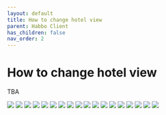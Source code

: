 ```yaml
---
layout: default
title: How to change hotel view
parent: Habbo Client
has_children: false
nav_order: 2
---
```

# How to change hotel view

TBA

![](../assets/images/hotel_views/view_au.gif)
![](../assets/images/hotel_views/view_br.gif)
![](../assets/images/hotel_views/view_ca.gif)
![](../assets/images/hotel_views/view_ch.gif)
![](../assets/images/hotel_views/view_de.gif)
![](../assets/images/hotel_views/view_dk.gif)
![](../assets/images/hotel_views/view_es.gif)
![](../assets/images/hotel_views/view_fi.gif)
![](../assets/images/hotel_views/view_fr.gif)
![](../assets/images/hotel_views/view_it.gif)
![](../assets/images/hotel_views/view_jp.gif)
![](../assets/images/hotel_views/view_nl.gif)
![](../assets/images/hotel_views/view_no.gif)
![](../assets/images/hotel_views/view_ru.gif)
![](../assets/images/hotel_views/view_se.gif)
![](../assets/images/hotel_views/view_sg.gif)
![](../assets/images/hotel_views/view_us.gif)
![](../assets/images/hotel_views/view_uk.gif)
